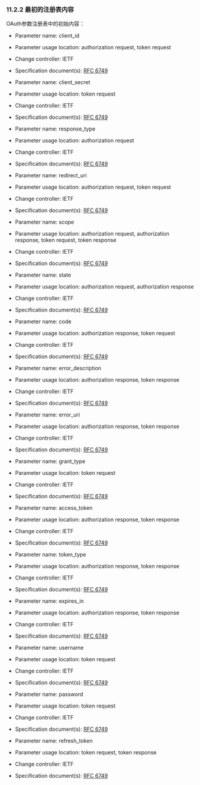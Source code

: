 ### 11.2.2 最初的注册表内容

OAuth参数注册表中的初始内容：

- Parameter name: client_id
- Parameter usage location: authorization request, token request
- Change controller: IETF
- Specification document(s): [RFC 6749][RFC6749]

- Parameter name: client_secret
- Parameter usage location: token request
- Change controller: IETF
- Specification document(s): [RFC 6749][RFC6749]

- Parameter name: response_type
- Parameter usage location: authorization request
- Change controller: IETF
- Specification document(s): [RFC 6749][RFC6749]

- Parameter name: redirect_uri
- Parameter usage location: authorization request, token request
- Change controller: IETF
- Specification document(s): [RFC 6749][RFC6749]

- Parameter name: scope
- Parameter usage location: authorization request, authorization response, token request, token response
- Change controller: IETF
- Specification document(s): [RFC 6749][RFC6749]

- Parameter name: state
- Parameter usage location: authorization request, authorization response
- Change controller: IETF
- Specification document(s): [RFC 6749][RFC6749]

- Parameter name: code
- Parameter usage location: authorization response, token request
- Change controller: IETF
- Specification document(s): [RFC 6749][RFC6749]

- Parameter name: error_description
- Parameter usage location: authorization response, token response
- Change controller: IETF
- Specification document(s): [RFC 6749][RFC6749]

- Parameter name: error_uri
- Parameter usage location: authorization response, token response
- Change controller: IETF
- Specification document(s): [RFC 6749][RFC6749]

- Parameter name: grant_type
- Parameter usage location: token request
- Change controller: IETF
- Specification document(s): [RFC 6749][RFC6749]

- Parameter name: access_token
- Parameter usage location: authorization response, token response
- Change controller: IETF
- Specification document(s): [RFC 6749][RFC6749]

- Parameter name: token_type
- Parameter usage location: authorization response, token response
- Change controller: IETF
- Specification document(s): [RFC 6749][RFC6749]

- Parameter name: expires_in
- Parameter usage location: authorization response, token response
- Change controller: IETF
- Specification document(s): [RFC 6749][RFC6749]

- Parameter name: username
- Parameter usage location: token request
- Change controller: IETF
- Specification document(s): [RFC 6749][RFC6749]

- Parameter name: password
- Parameter usage location: token request
- Change controller: IETF
- Specification document(s): [RFC 6749][RFC6749]

- Parameter name: refresh_token
- Parameter usage location: token request, token response
- Change controller: IETF
- Specification document(s): [RFC 6749][RFC6749]

[RFC6749]: ../index.md "RFC 6749"